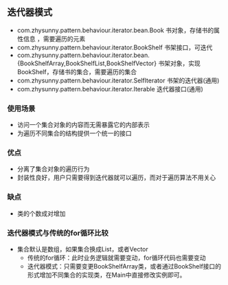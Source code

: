 ## 迭代器模式
* com.zhysunny.pattern.behaviour.iterator.bean.Book 书对象，存储书的属性信息 ，需要遍历的元素
* com.zhysunny.pattern.behaviour.iterator.BookShelf 书架接口，可迭代
* com.zhysunny.pattern.behaviour.iterator.bean.{BookShelfArray,BookShelfList,BookShelfVector} 书架对象，实现BookShelf，存储书的集合，需要遍历的集合
* com.zhysunny.pattern.behaviour.iterator.SelfIterator<E> 书架的迭代器(通用)
* com.zhysunny.pattern.behaviour.iterator.Iterable<E> 迭代器接口(通用)

### 使用场景
* 访问一个集合对象的内容而无需暴露它的内部表示
* 为遍历不同集合的结构提供一个统一的接口

### 优点
* 分离了集合对象的遍历行为
* 封装性良好，用户只需要得到迭代器就可以遍历，而对于遍历算法不用关心

### 缺点
* 类的个数成对增加

### 迭代器模式与传统的for循环比较
* 集合默认是数组，如果集合换成List，或者Vector
    * 传统的for循环：此时业务逻辑就需要变动，for循环代码也需要变动
    * 迭代器模式：只需要变更BookShelfArray类，或者通过BookShelf接口的形式增加不同集合的实现类，在Main中直接修改实例即可。